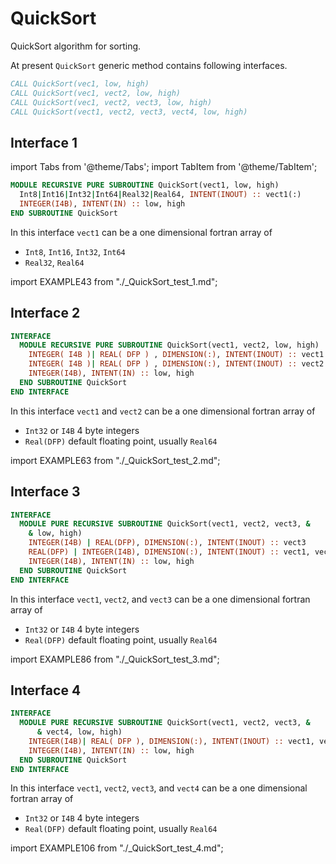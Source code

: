 # QuickSort

QuickSort algorithm for sorting.

At present `QuickSort` generic method contains following interfaces.

```fortran
CALL QuickSort(vec1, low, high)
CALL QuickSort(vec1, vect2, low, high)
CALL QuickSort(vec1, vect2, vect3, low, high)
CALL QuickSort(vect1, vect2, vect3, vect4, low, high)
```

## Interface 1

import Tabs from '@theme/Tabs';
import TabItem from '@theme/TabItem';

<Tabs>

<TabItem value="interface" label="܀ QuickSort(vect1, low, high)">

```fortran
MODULE RECURSIVE PURE SUBROUTINE QuickSort(vect1, low, high)
  Int8|Int16|Int32|Int64|Real32|Real64, INTENT(INOUT) :: vect1(:)
  INTEGER(I4B), INTENT(IN) :: low, high
END SUBROUTINE QuickSort
```

In this interface `vect1` can be a one dimensional fortran array of

- `Int8`, `Int16`, `Int32`, `Int64`
- `Real32`, `Real64`

</TabItem>

<TabItem value="example" label="️܀ See example">

import EXAMPLE43 from "./_QuickSort_test_1.md";

<EXAMPLE43 />

</TabItem>

<TabItem value="close" label="↢">

</TabItem>
</Tabs>

## Interface 2

<Tabs>
<TabItem value="interface" label="܀ QuickSort(vect1, vect2, low, high)">

```fortran
INTERFACE
  MODULE RECURSIVE PURE SUBROUTINE QuickSort(vect1, vect2, low, high)
    INTEGER( I4B )| REAL( DFP ) , DIMENSION(:), INTENT(INOUT) :: vect1
    INTEGER( I4B )| REAL( DFP ) , DIMENSION(:), INTENT(INOUT) :: vect2
    INTEGER(I4B), INTENT(IN) :: low, high
  END SUBROUTINE QuickSort
END INTERFACE
```

In this interface `vect1` and `vect2` can be a one dimensional fortran array of

- `Int32` or `I4B` 4 byte integers
- `Real(DFP)` default floating point, usually `Real64`

</TabItem>

<TabItem value="example" label="️܀ See example">

import EXAMPLE63 from "./_QuickSort_test_2.md";

<EXAMPLE63 />

</TabItem>

<TabItem value="close" label="↢">

</TabItem>
</Tabs>

## Interface 3

<Tabs>
<TabItem value="interface" label="܀ QuickSort(vect1, vect2, vect3, low, high)">

```fortran
INTERFACE
  MODULE PURE RECURSIVE SUBROUTINE QuickSort(vect1, vect2, vect3, &
    & low, high)
    INTEGER(I4B) | REAL(DFP), DIMENSION(:), INTENT(INOUT) :: vect3
    REAL(DFP) | INTEGER(I4B), DIMENSION(:), INTENT(INOUT) :: vect1, vect2
    INTEGER(I4B), INTENT(IN) :: low, high
  END SUBROUTINE QuickSort
END INTERFACE
```

In this interface `vect1`, `vect2`, and `vect3` can be a one dimensional fortran array of

- `Int32` or `I4B` 4 byte integers
- `Real(DFP)` default floating point, usually `Real64`

</TabItem>

<TabItem value="example" label="️܀ See example">

import EXAMPLE86 from "./_QuickSort_test_3.md";

<EXAMPLE86 />

</TabItem>

<TabItem value="close" label="↢">

</TabItem>
</Tabs>

## Interface 4

<Tabs>
<TabItem value="interface" label="܀ QuickSort(vect1, vect2, vect3, vect4, low, high)">

```fortran
INTERFACE
  MODULE PURE RECURSIVE SUBROUTINE QuickSort(vect1, vect2, vect3, &
      & vect4, low, high)
    INTEGER(I4B)| REAL( DFP ), DIMENSION(:), INTENT(INOUT) :: vect1, vect2, vect3, vect4
    INTEGER(I4B), INTENT(IN) :: low, high
  END SUBROUTINE QuickSort
END INTERFACE
```

In this interface `vect1`, `vect2`, `vect3`, and `vect4` can be a one dimensional fortran array of

- `Int32` or `I4B` 4 byte integers
- `Real(DFP)` default floating point, usually `Real64`

</TabItem>

<TabItem value="example" label="️܀ See example">

import EXAMPLE106 from "./_QuickSort_test_4.md";

<EXAMPLE106 />

</TabItem>

<TabItem value="close" label="↢">

</TabItem>
</Tabs>
